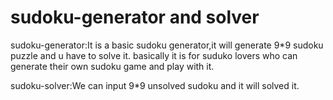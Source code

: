 # sudoku-generator and solver
sudoku-generator:It is a basic sudoku generator,it will generate 9*9 sudoku puzzle and u have to solve it.
basically it is for suduko lovers who can generate their own sudoku game and play with it.

sudoku-solver:We can input 9*9 unsolved  sudoku and it will solved it.

